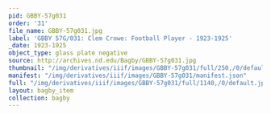 ```yaml
---
pid: GBBY-57g031
order: '31'
file_name: GBBY-57g031.jpg
label: 'GBBY 57G/031: Clem Crowe: Football Player - 1923-1925'
_date: 1923-1925
object_type: glass plate negative
source: http://archives.nd.edu/Bagby/GBBY-57g031.jpg
thumbnail: "/img/derivatives/iiif/images/GBBY-57g031/full/250,/0/default.jpg"
manifest: "/img/derivatives/iiif/images/GBBY-57g031/manifest.json"
full: "/img/derivatives/iiif/images/GBBY-57g031/full/1140,/0/default.jpg"
layout: bagby_item
collection: bagby
---
```

